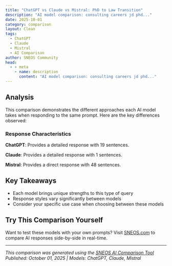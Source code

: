 ```yaml
---
title: "ChatGPT vs Claude vs Mistral: PhD to Law Transition"
description: "AI model comparison: consulting careers jd phd..."
date: 2025-10-01
category: comparison
layout: Clean
tags:
  - ChatGPT
  - Claude
  - Mistral
  - AI Comparison
author: SNEOS Community
head:
  - - meta
    - name: description
      content: "AI model comparison: consulting careers jd phd..."
---
```


<ChatComparison
  title="ChatGPT vs Claude vs Mistral: PhD to Law Transition"
  prompt="consulting careers jd phd"
  :responses='{
    "ChatGPT": "Certainly! Here\u2019s an overview of consulting careers for individuals with JD (Juris Doctor) and PhD degrees, including relevant roles, skills, and considerations:\n\n### Consulting Careers for JD and PhD Graduates\n\n---\n\n### 1. Consulting Opportunities for JD Graduates\n\n**Common Roles:**\n- Legal Consultant\n- Compliance Consultant\n- Risk Management Consultant\n- Regulatory Affairs Consultant\n- Management Consultant (with legal expertise)\n- Corporate Strategy Consultant (focus on legal implications)\n\n**Key Skills \u0026 Strengths:**\n- Strong analytical and critical thinking skills\n- Expertise in regulatory environments and legal frameworks\n- Contract analysis and negotiation\n- Risk assessment and mitigation\n- Strong communication and argumentation skills\n- Understanding of business and commercial law\n\n**Typical Employers:**\n- Management consulting firms (e.g., McKinsey, BCG, Bain)\n- Legal consulting firms\n- Big 4 advisory services (Deloitte, PwC, EY, KPMG)\n- Corporate legal departments\n- Regulatory agencies and think tanks\n\n**Career Path Insights:**\n- JD holders may start in legal departments or law firms and transition to consultancy roles focusing on compliance, corporate governance, or regulatory strategy.\n- Some firms have dedicated legal advisory practices.\n- Advanced policy consulting roles may be available, especially in government or non-profits.\n\n---\n\n### 2. Consulting Opportunities for PhD Graduates\n\n**Common Roles:**\n- Management Consultant (specializing in a technical or scientific domain)\n- Strategy Consultant\n- Research \u0026 Development (R\u0026D) Consultant\n- Data Science/Analytics Consultant\n- Life Sciences/Healthcare Consultant (for PhDs in biology, medicine)\n- Technology Consultant\n- Policy Consultant\n\n**Key Skills \u0026 Strengths:**\n- Deep subject-matter expertise in a specific domain\n- Research and data analysis skills\n- Ability to solve complex problems using quantitative and qualitative methods\n- Project management\n- Strong writing and presenting skills\n- Translating complex technical concepts into business value\n\n**Typical Employers:**\n- Top-tier management consulting firms\n- Specialist consulting firms in healthcare, technology, education, or environment\n- Government and policy consulting organizations\n- Corporate R\u0026D advisory firms\n- Market research and analytics companies\n\n**Career Path Insights:**\n- PhDs can leverage their expertise to advise clients on R\u0026D investments, innovation strategy, technical feasibility, or regulatory compliance.\n- Many management consulting firms value PhDs for their problem-solving abilities and may place them in strategic roles after training.\n- Transition to consulting often requires learning business frameworks and client engagement skills.\n\n---\n\n### 3. Combined JD \u002B PhD Consulting Opportunities\n\n**Unique Advantages:**\n- Expertise in legal aspects of highly technical fields (e.g., intellectual property law for biotech or engineering)\n- Competitive edge in regulatory consulting, especially in highly regulated industries like pharmaceuticals, energy, or finance\n- Ability to bridge complex technical knowledge and legal frameworks in policy development\n\n**Example Roles:**\n- Intellectual Property (IP) Strategy Consultant\n- Legal and Regulatory Strategy Consultant for Science/Tech Firms\n- Policy Advisor in Science \u0026 Technology Law\n- Compliance Consultant specialized in technical regulations\n\n---\n\n### Tips for Transitioning into Consulting with JD or PhD\n\n- Develop business acumen through courses (e.g., MBA, business analytics, etc.)\n- Network with consultants and alumni working in consulting firms\n- Prepare for case interviews (common in management consulting)\n- Highlight transferable skills: analytical ability, communication, research, problem-solving\n- Consider internships or project roles related to consulting during studies\n\n---\n\nIf you want, I can provide sample resumes, cover letters, or interview preparation tips tailored for JD or PhD candidates entering consulting. Just let me know!",
    "Claude": "# Consulting Careers for JD/PhD Holders\n\n## Why JDs and PhDs Are Valued in Consulting\n\n**Core Skills That Transfer:**\n- Advanced analytical and research capabilities\n- Complex problem-solving experience\n- Strong written and verbal communication\n- Subject matter expertise\n- Critical thinking and logical reasoning\n\n## Types of Consulting for Advanced Degree Holders\n\n### **Management Consulting**\n- **Top-tier firms:** McKinsey, BCG, Bain\n- **Strategy roles:** Corporate strategy, market entry, M\u0026A\n- **Implementation:** Organizational transformation, operations improvement\n\n### **Specialized Consulting**\n- **Legal/Regulatory:** Compliance, regulatory strategy, litigation support\n- **Industry-specific:** Healthcare, energy, financial services, technology\n- **Academic/Research:** Think tanks, policy consulting, expert witness work\n\n### **Boutique Consulting**\n- **Niche expertise:** Leveraging PhD specialization or legal background\n- **Independent consulting:** Solo practice or small firm partnerships\n- **Government consulting:** Policy analysis, regulatory affairs\n\n## Entry Strategies\n\n### **Traditional Paths**\n- **MBA programs:** Many top firms recruit heavily from MBA programs\n- **Direct application:** Leverage advanced degree for experienced hire positions\n- **Networking:** Academic and professional connections\n\n### **Alternative Routes**\n- **Internal consulting:** Corporate strategy roles within companies\n- **Government-to-private:** Policy experience \u2192 regulatory consulting\n- **Academic-to-industry:** Research expertise \u2192 specialized consulting\n\n## Compensation Expectations\n\n### **Management Consulting**\n- **Entry level (experienced hire):** $150K-200K\u002B base\n- **Senior levels:** $250K-500K\u002B total compensation\n- **Partner track:** $1M\u002B potential\n\n### **Specialized Consulting**\n- **Varies widely:** $100K-300K\u002B depending on niche and demand\n- **Expert witness work:** $300-1000\u002B per hour for testimonies\n\n## Preparation Tips\n\n### **Skills Development**\n- **Business acumen:** Take finance, strategy, or business courses\n- **Case interview prep:** Essential for top-tier firms\n- **Technology skills:** Excel, PowerPoint, data analysis tools\n- **Industry knowledge:** Stay current on business trends\n\n### **Application Strategy**\n- **Resume adaptation:** Translate academic/legal experience to business value\n- **Story development:** Articulate why consulting fits your career goals\n- **Network building:** Connect with consultants and recruiters\n- **Practice interviews:** Case studies and behavioral questions\n\n## Challenges to Consider\n\n- **Cultural transition:** Academic/legal \u2192 business environment\n- **Travel demands:** Significant time away from home\n- **Work-life balance:** Long hours and demanding deadlines\n- **Starting \u0022over\u0022:** May feel like step back initially despite advanced degrees\n\n## Success Factors\n\n- **Adaptability:** Willingness to learn new industries quickly\n- **Client focus:** Shift from research/analysis to actionable recommendations\n- **Team collaboration:** Moving from independent work to team-based projects\n- **Commercial mindset:** Understanding business impact and ROI\n\nWould you like me to elaborate on any specific aspect, such as preparation strategies for particular types of consulting or more details about the transition process?",
    "Mistral": "Consulting careers can be highly rewarding for individuals with a JD (Juris Doctor) or PhD (Doctor of Philosophy) background. Both degrees provide a strong foundation in analytical thinking, problem-solving, and research, which are valuable skills in the consulting industry. Here are some key points to consider:\n\n### JD in Consulting\n\n1. **Legal Consulting**:\n   - **Specialization**: JDs can specialize in legal consulting, providing advice on regulatory compliance, intellectual property, mergers and acquisitions, and other legal matters.\n   - **Roles**: Legal consultants, compliance officers, regulatory advisors.\n   - **Firms**: Law firms, consulting firms with legal practices, in-house legal departments of corporations.\n\n2. **Management Consulting**:\n   - **Skills**: JDs bring strong analytical and communication skills, which are valuable in management consulting.\n   - **Roles**: Strategy consultants, operations consultants, risk management consultants.\n   - **Firms**: Big Four consulting firms (Deloitte, PwC, EY, KPMG), boutique consulting firms, and specialized legal consulting firms.\n\n3. **Public Policy and Government Consulting**:\n   - **Specialization**: JDs can work on public policy issues, regulatory affairs, and government relations.\n   - **Roles**: Policy analysts, regulatory affairs consultants, government relations specialists.\n   - **Firms**: Public policy consulting firms, think tanks, government agencies.\n\n### PhD in Consulting\n\n1. **Industry-Specific Consulting**:\n   - **Specialization**: PhDs can specialize in consulting within their field of expertise, such as healthcare, technology, finance, or education.\n   - **Roles**: Industry analysts, technical consultants, research consultants.\n   - **Firms**: Industry-specific consulting firms, boutique consulting firms, and large multinational consulting firms.\n\n2. **Management Consulting**:\n   - **Skills**: PhDs bring deep analytical skills, research expertise, and subject matter knowledge, which are valuable in management consulting.\n   - **Roles**: Strategy consultants, operations consultants, data analysts.\n   - **Firms**: Big Four consulting firms, McKinsey, BCG, Bain \u0026 Company, and other top-tier consulting firms.\n\n3. **Research and Development Consulting**:\n   - **Specialization**: PhDs can work on R\u0026D projects, innovation strategies, and technology consulting.\n   - **Roles**: R\u0026D consultants, innovation specialists, technology consultants.\n   - **Firms**: Technology consulting firms, R\u0026D departments of corporations, and innovation labs.\n\n### General Tips for Consulting Careers\n\n1. **Networking**:\n   - Attend industry conferences, join professional associations, and leverage alumni networks to build connections in the consulting industry.\n\n2. **Certifications**:\n   - Consider obtaining relevant certifications such as the Certified Management Consultant (CMC) or specialized certifications in your field of expertise.\n\n3. **Internships and Experience**:\n   - Gain practical experience through internships, part-time work, or volunteer projects to build a strong resume.\n\n4. **Continuous Learning**:\n   - Stay updated with industry trends, new methodologies, and technological advancements to remain competitive.\n\n5. **Soft Skills**:\n   - Develop strong communication, teamwork, and client management skills, which are crucial in consulting.\n\n### Transitioning into Consulting\n\n1. **Tailor Your Resume**:\n   - Highlight transferable skills and relevant experience. Emphasize projects, research, and any consulting-related work.\n\n2. **Case Interviews**:\n   - Prepare for case interviews, which are common in consulting recruitment. Practice solving business problems and presenting solutions.\n\n3. **Informational Interviews**:\n   - Conduct informational interviews with professionals in the consulting industry to gain insights and advice.\n\n4. **Professional Development**:\n   - Take courses or workshops in consulting methodologies, project management, and business strategy to enhance your skill set.\n\n### Conclusion\n\nBoth JD and PhD holders have unique strengths that can be leveraged in consulting careers. By focusing on their areas of expertise and developing the necessary skills, they can successfully transition into the consulting industry and make significant contributions."
  }'
  published-date="22:18"
/>

## Analysis

This comparison demonstrates the different approaches each AI model takes when responding to the same prompt. Here are the key differences observed:

### Response Characteristics

**ChatGPT**: Provides a detailed response with 19 sentences. 

**Claude**: Provides a detailed response with 1 sentences. 

**Mistral**: Provides a direct response with 48 sentences. 

## Key Takeaways

- Each model brings unique strengths to this type of query
- Response styles vary significantly between models
- Consider your specific use case when choosing between these models

## Try This Comparison Yourself

Want to test these models with your own prompts? Visit [SNEOS.com](https://sneos.com) to compare AI responses side-by-side in real-time.

---

*This comparison was generated using the [SNEOS AI Comparison Tool](https://sneos.com)*
*Published: October 01, 2025 | Models: ChatGPT, Claude, Mistral*
